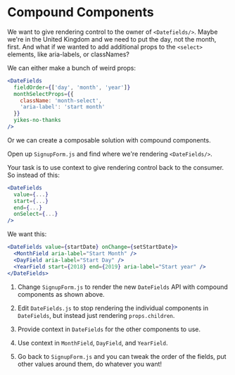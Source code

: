 # Compound Components

We want to give rendering control to the owner of `<Datefields/>`. Maybe we're in the United Kingdom and we need to put the day, not the month, first. And what if we wanted to add additional props to the `<select>` elements, like aria-labels, or classNames?

We can either make a bunch of weird props:

```jsx
<DateFields
  fieldOrder={['day', 'month', 'year']}
  monthSelectProps={{
    className: 'month-select',
    'aria-label': 'start month'
  }}
  yikes-no-thanks
/>
```

Or we can create a composable solution with compound components.

Open up `SignupForm.js` and find where we're rendering `<DateFields/>`.

Your task is to use context to give rendering control back to the consumer. So instead of this:

```jsx
<DateFields
  value={...}
  start={...}
  end={...}
  onSelect={...}
/>
```

We want this:

```jsx
<DateFields value={startDate} onChange={setStartDate}>
  <MonthField aria-label="Start Month" />
  <DayField aria-label="Start Day" />
  <YearField start={2018} end={2019} aria-label="Start year" />
</DateFields>
```

1. Change `SignupForm.js` to render the new `DateFields` API with compound components as shown above.

2. Edit `DateFields.js` to stop rendering the individual components in `DateFields`, but instead just rendering `props.children`.

3. Provide context in `DateFields` for the other components to use.

4. Use context in `MonthField`, `DayField`, and `YearField`.

5. Go back to `SignupForm.js` and you can tweak the order of the fields, put other values around them, do whatever you want!
